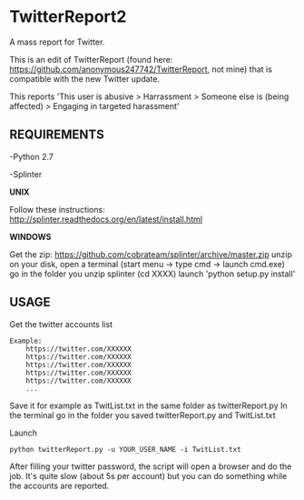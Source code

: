 # TwitterReport2
A mass report for Twitter. 

This is an edit of TwitterReport (found here: https://github.com/anonymous247742/TwitterReport, not mine) that is compatible with the new Twitter update. 

This reports 'This user is abusive > Harrassment > Someone else is (being affected) > Engaging in targeted harassment'

## REQUIREMENTS

-Python 2.7

-Splinter

**UNIX**

Follow these instructions: http://splinter.readthedocs.org/en/latest/install.html

**WINDOWS**

Get the zip: https://github.com/cobrateam/splinter/archive/master.zip
unzip on your disk, open a terminal (start menu -> type cmd -> launch cmd.exe)
go in the folder you unzip splinter (cd XXXX)
launch 'python setup.py install'

## USAGE

Get the twitter accounts list

    Example: 
        https://twitter.com/XXXXXX
        https://twitter.com/XXXXXX
        https://twitter.com/XXXXXX
        https://twitter.com/XXXXXX
        https://twitter.com/XXXXXX
        ...

Save it for example as TwitList.txt in the same folder as twitterReport.py
In the terminal go in the folder you saved twitterReport.py and TwitList.txt

Launch

    python twitterReport.py -u YOUR_USER_NAME -i TwitList.txt

After filling your twitter password, the script will open a browser and do the job.
It's quite slow (about 5s per account) but you can do something while the accounts are reported.
